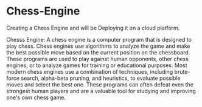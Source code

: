 # Chess-Engine
Creating a Chess Engine and will be Deploying it on a cloud platform.

Chesss Engine: A chess engine is a computer program that is designed to play chess. Chess engines use algorithms to analyze the game and make the best possible move based on the current position on the chessboard. These programs are used to play against human opponents, other chess engines, or to analyze games for training or educational purposes.
Most modern chess engines use a combination of techniques, including brute-force search, alpha-beta pruning, and heuristics, to evaluate possible moves and select the best one. These programs can often defeat even the strongest human players and are a valuable tool for studying and improving one's own chess game.


